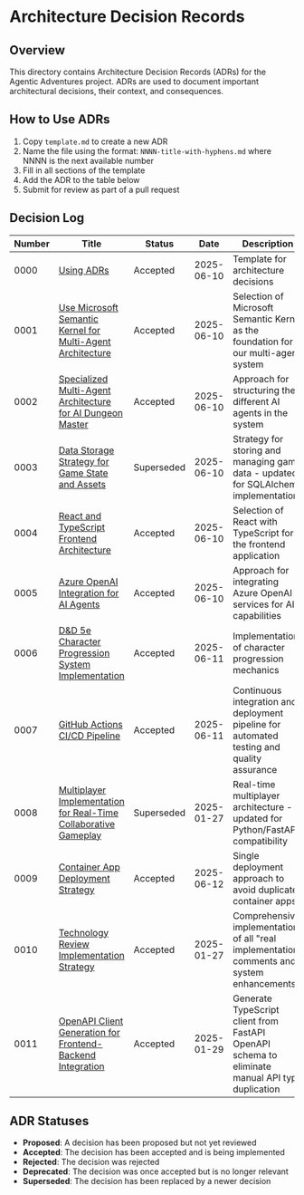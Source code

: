 # Architecture Decision Records

## Overview

This directory contains Architecture Decision Records (ADRs) for the Agentic Adventures project. ADRs are used to document important architectural decisions, their context, and consequences.

## How to Use ADRs

1. Copy `template.md` to create a new ADR
2. Name the file using the format: `NNNN-title-with-hyphens.md` where NNNN is the next available number
3. Fill in all sections of the template
4. Add the ADR to the table below
5. Submit for review as part of a pull request

## Decision Log

| Number | Title | Status | Date | Description |
|--------|-------|--------|------|-------------|
| 0000 | [Using ADRs](template.md) | Accepted | 2025-06-10 | Template for architecture decisions |
| 0001 | [Use Microsoft Semantic Kernel for Multi-Agent Architecture](0001-semantic-kernel-multi-agent-framework.md) | Accepted | 2025-06-10 | Selection of Microsoft Semantic Kernel as the foundation for our multi-agent system |
| 0002 | [Specialized Multi-Agent Architecture for AI Dungeon Master](0002-specialized-multi-agent-architecture.md) | Accepted | 2025-06-10 | Approach for structuring the different AI agents in the system |
| 0003 | [Data Storage Strategy for Game State and Assets](0003-data-storage-strategy.md) | Superseded | 2025-06-10 | Strategy for storing and managing game data - updated for SQLAlchemy implementation |
| 0004 | [React and TypeScript Frontend Architecture](0004-react-typescript-frontend.md) | Accepted | 2025-06-10 | Selection of React with TypeScript for the frontend application |
| 0005 | [Azure OpenAI Integration for AI Agents](0005-azure-openai-integration.md) | Accepted | 2025-06-10 | Approach for integrating Azure OpenAI services for AI capabilities |
| 0006 | [D&D 5e Character Progression System Implementation](0006-dnd-5e-character-progression-system.md) | Accepted | 2025-06-11 | Implementation of character progression mechanics |
| 0007 | [GitHub Actions CI/CD Pipeline](0007-github-actions-cicd-pipeline.md) | Accepted | 2025-06-11 | Continuous integration and deployment pipeline for automated testing and quality assurance |
| 0008 | [Multiplayer Implementation for Real-Time Collaborative Gameplay](0008-multiplayer-implementation.md) | Superseded | 2025-01-27 | Real-time multiplayer architecture - updated for Python/FastAPI compatibility |
| 0009 | [Container App Deployment Strategy](0009-container-app-deployment-strategy.md) | Accepted | 2025-06-12 | Single deployment approach to avoid duplicate container apps |
| 0010 | [Technology Review Implementation Strategy](0010-technology-review-implementation.md) | Accepted | 2025-01-27 | Comprehensive implementation of all "real implementation" comments and system enhancements |
| 0011 | [OpenAPI Client Generation for Frontend-Backend Integration](0011-openapi-client-generation.md) | Accepted | 2025-01-29 | Generate TypeScript client from FastAPI OpenAPI schema to eliminate manual API type duplication |

## ADR Statuses

- **Proposed**: A decision has been proposed but not yet reviewed
- **Accepted**: The decision has been accepted and is being implemented
- **Rejected**: The decision was rejected
- **Deprecated**: The decision was once accepted but is no longer relevant
- **Superseded**: The decision has been replaced by a newer decision
